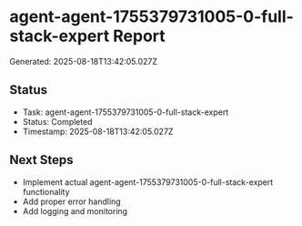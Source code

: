 # agent-agent-1755379731005-0-full-stack-expert Report

Generated: 2025-08-18T13:42:05.027Z

## Status
- Task: agent-agent-1755379731005-0-full-stack-expert
- Status: Completed
- Timestamp: 2025-08-18T13:42:05.027Z

## Next Steps
- Implement actual agent-agent-1755379731005-0-full-stack-expert functionality
- Add proper error handling
- Add logging and monitoring
